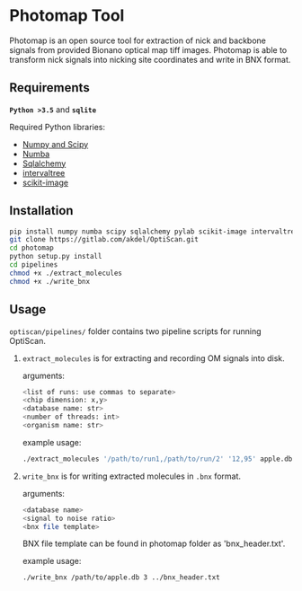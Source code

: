 # Photomap Tool

Photomap is an open source tool for extraction of nick and backbone signals from provided Bionano optical map tiff images. Photomap is able to transform nick signals into nicking site coordinates and write in BNX format.


## Requirements

**`Python >3.5`** and 
**`sqlite`**

Required Python libraries:

* [Numpy and Scipy](http://www.numpy.org)
* [Numba](http://numba.pydata.org)
* [Sqlalchemy](https://www.sqlalchemy.org)
* [intervaltree](https://pypi.org/project/intervaltree)
* [scikit-image](https://scikit-image.org)


## Installation

```bash
pip install numpy numba scipy sqlalchemy pylab scikit-image intervaltree
git clone https://gitlab.com/akdel/OptiScan.git
cd photomap
python setup.py install
cd pipelines
chmod +x ./extract_molecules
chmod +x ./write_bnx
```

## Usage

`optiscan/pipelines/` folder contains two pipeline scripts for running OptiScan.


1. `extract_molecules` is for extracting and recording OM signals into disk.

    arguments: 
    ```bash
    <list of runs: use commas to separate> 
    <chip dimension: x,y> 
    <database name: str>
    <number of threads: int> 
    <organism name: str>
    ```

    example usage:

    ```bash
    ./extract_molecules '/path/to/run1,/path/to/run/2' '12,95' apple.db 10 apple
    ```

2. `write_bnx` is for writing extracted molecules in `.bnx` format.
    
    arguments:
    ```bash 
    <database name> 
    <signal to noise ratio> 
    <bnx file template>
    ```

    BNX file template can be found in photomap folder as 'bnx_header.txt'.
    
    example usage:
    ```bash
    ./write_bnx /path/to/apple.db 3 ../bnx_header.txt
    ```